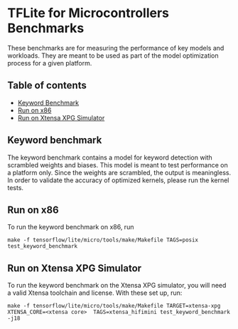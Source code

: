 # TFLite for Microcontrollers Benchmarks

These benchmarks are for measuring the performance of key models and workloads.
They are meant to be used as part of the model optimization process for a given
platform.

## Table of contents

-   [Keyword Benchmark](#keyword-benchmark)
-   [Run on x86](#run-on-x86)
-   [Run on Xtensa XPG Simulator](#run-on-xtensa-xpg-simulator)

## Keyword benchmark

The keyword benchmark contains a model for keyword detection with scrambled
weights and biases.  This model is meant to test performance on a platform only.
Since the weights are scrambled, the output is meaningless. In order to validate
the accuracy of optimized kernels, please run the kernel tests.

## Run on x86

To run the keyword benchmark on x86, run
```
make -f tensorflow/lite/micro/tools/make/Makefile TAGS=posix test_keyword_benchmark
```

## Run on Xtensa XPG Simulator

To run the keyword benchmark on the Xtensa XPG simulator, you will need a valid
Xtensa toolchain and license.  With these set up, run:
```
make -f tensorflow/lite/micro/tools/make/Makefile TARGET=xtensa-xpg XTENSA_CORE=<xtensa core>  TAGS=xtensa_hifimini test_keyword_benchmark -j18
```
